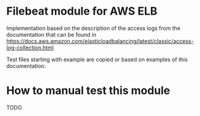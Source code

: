 Filebeat module for AWS ELB
===

Implementation based on the description of the access logs from the
documentation that can be found in https://docs.aws.amazon.com/elasticloadbalancing/latest/classic/access-log-collection.html

Test files starting with example are copied or based on examples of this
documentation.


How to manual test this module
===

TODO
